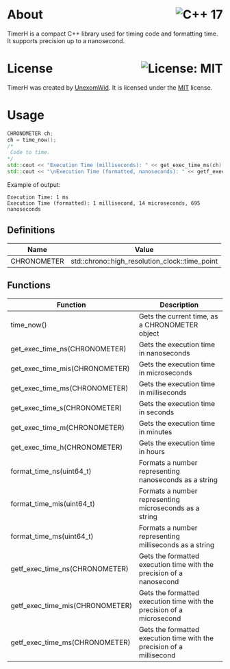 # About <a href="https://en.wikipedia.org/wiki/C%2B%2B11"><img align="right" src="https://img.shields.io/badge/C%2B%2B-17-00599C?logo=C%2B%2B" alt="C++ 17" /></a>
TimerH is a compact C++ library used for timing code and formatting time. It supports precision up to a nanosecond.

# License <a href="https://github.com/UnexomWid/timerh/blob/master/LICENSE"><img align="right" src="https://img.shields.io/badge/License-MIT-blue.svg" alt="License: MIT" /></a>
TimerH was created by [UnexomWid](https://uw.exom.dev).
It is licensed under the [MIT](https://github.com/UnexomWid/timerh/blob/master/LICENSE) license.

# Usage

```cpp
CHRONOMETER ch;
ch = time_now();
/*
 Code to time.
*/
std::cout << "Execution Time (milliseconds): " << get_exec_time_ms(ch) << " ms";
std::cout << "\nExecution Time (formatted, nanoseconds): " << getf_exec_time_ns(ch);
```

Example of output:

```
Execution Time: 1 ms
Execution Time (formatted): 1 millisecond, 14 microseconds, 695 nanoseconds
```

## Definitions

| Name        | Value                                          |
|-------------|------------------------------------------------|
| CHRONOMETER | std::chrono::high_resolution_clock::time_point |

## Functions


| Function                        | Description                                                            |
|---------------------------------|------------------------------------------------------------------------|
| time_now()                      | Gets the current time, as a CHRONOMETER object                         |
| get_exec_time_ns(CHRONOMETER)   | Gets the execution time in nanoseconds                                 |
| get_exec_time_mis(CHRONOMETER)  | Gets the execution time in microseconds                                |
| get_exec_time_ms(CHRONOMETER)   | Gets the execution time in milliseconds                                |
| get_exec_time_s(CHRONOMETER)    | Gets the execution time in seconds                                     |
| get_exec_time_m(CHRONOMETER)    | Gets the execution time in minutes                                     |
| get_exec_time_h(CHRONOMETER)    | Gets the execution time in hours                                       |
| format_time_ns(uint64_t)        | Formats a number representing nanoseconds as a string                  |
| format_time_mis(uint64_t)       | Formats a number representing microseconds as a string                 |
| format_time_ms(uint64_t)        | Formats a number representing milliseconds as a string                 |
| getf_exec_time_ns(CHRONOMETER)  | Gets the formatted execution time with the precision of a nanosecond   |
| getf_exec_time_mis(CHRONOMETER) | Gets the formatted execution time with the precision of a microsecond  |
| getf_exec_time_ms(CHRONOMETER)  | Gets the formatted execution time with the precision of a millisecond  |

